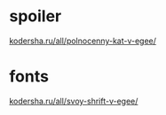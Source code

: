 # spoiler

[kodersha.ru/all/polnocenny-kat-v-egee/](https://kodersha.ru/all/polnocenny-kat-v-egee/)

# fonts

[kodersha.ru/all/svoy-shrift-v-egee/](https://kodersha.ru/all/svoy-shrift-v-egee/)